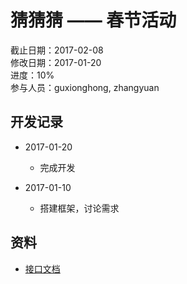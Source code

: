# 猜猜猜 —— 春节活动
截止日期：2017-02-08  
修改日期：2017-01-20  
进度：10%  
参与人员：guxionghong, zhangyuan

## 开发记录
- 2017-01-20
  * 完成开发

- 2017-01-10
  * 搭建框架，讨论需求

## 资料
- [接口文档](http://www.doyoteam.com:8082/showdoc-master/index.php?s=/4&page_id=36)
